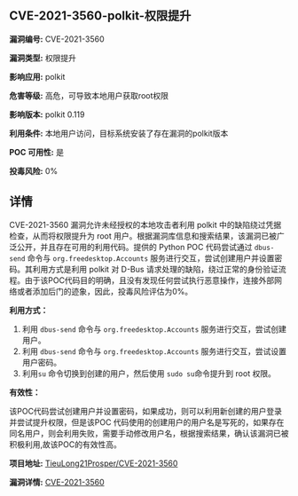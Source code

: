 ## CVE-2021-3560-polkit-权限提升

**漏洞编号:** CVE-2021-3560

**漏洞类型:** 权限提升

**影响应用:** polkit

**危害等级:** 高危，可导致本地用户获取root权限

**影响版本:** polkit 0.119

**利用条件:** 本地用户访问，目标系统安装了存在漏洞的polkit版本

**POC 可用性:** 是

**投毒风险:** 0%

## 详情

CVE-2021-3560 漏洞允许未经授权的本地攻击者利用 polkit 中的缺陷绕过凭据检查，从而将权限提升为 root 用户。根据漏洞库信息和搜索结果，该漏洞已被广泛公开，并且存在可用的利用代码。提供的 Python POC 代码尝试通过 `dbus-send` 命令与 `org.freedesktop.Accounts` 服务进行交互，尝试创建用户并设置密码。其利用方式是利用 polkit 对 D-Bus 请求处理的缺陷，绕过正常的身份验证流程。由于该POC代码目的明确，且没有发现任何尝试执行恶意操作，连接外部网络或者添加后门的迹象，因此，投毒风险评估为0%。

**利用方式：**

1.  利用 `dbus-send` 命令与 `org.freedesktop.Accounts` 服务进行交互，尝试创建用户。 
2.  利用 `dbus-send` 命令与 `org.freedesktop.Accounts` 服务进行交互，尝试设置用户密码。
3.  利用`su` 命令切换到创建的用户，然后使用 `sudo su`命令提升到 root 权限。

**有效性：**

该POC代码尝试创建用户并设置密码，如果成功，则可以利用新创建的用户登录并尝试提升权限，但是该POC 代码使用的创建用户的用户名是写死的，如果存在同名用户，则会利用失败，需要手动修改用户名，根据搜索结果，确认该漏洞已被积极利用,故该POC的有效性高。


**项目地址:** [TieuLong21Prosper/CVE-2021-3560](https://github.com/TieuLong21Prosper/CVE-2021-3560)

**漏洞详情:** [CVE-2021-3560](https://nvd.nist.gov/vuln/detail/CVE-2021-3560)